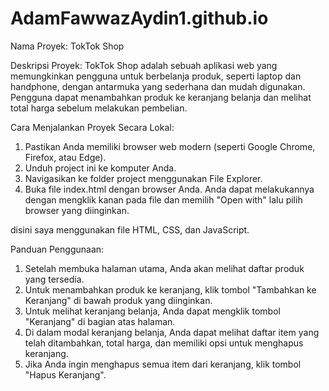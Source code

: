 # AdamFawwazAydin1.github.io
Nama Proyek: TokTok Shop

Deskripsi Proyek:
TokTok Shop adalah sebuah aplikasi web yang memungkinkan pengguna untuk berbelanja produk, seperti laptop dan handphone, dengan antarmuka yang sederhana dan mudah digunakan. Pengguna dapat menambahkan produk ke keranjang belanja dan melihat total harga sebelum melakukan pembelian.

Cara Menjalankan Proyek Secara Lokal:

1. Pastikan Anda memiliki browser web modern (seperti Google Chrome, Firefox, atau Edge).
2. Unduh project ini ke komputer Anda.
3. Navigasikan ke folder project menggunakan File Explorer.
4. Buka file index.html dengan browser Anda. Anda dapat melakukannya dengan mengklik kanan pada file dan memilih "Open with" lalu pilih browser yang diinginkan.

disini saya menggunakan file HTML, CSS, dan JavaScript.

Panduan Penggunaan:

1. Setelah membuka halaman utama, Anda akan melihat daftar produk yang tersedia.
2. Untuk menambahkan produk ke keranjang, klik tombol "Tambahkan ke Keranjang" di bawah produk yang diinginkan.
3. Untuk melihat keranjang belanja, Anda dapat mengklik tombol "Keranjang" di bagian atas halaman.
4. Di dalam modal keranjang belanja, Anda dapat melihat daftar item yang telah ditambahkan, total harga, dan memiliki opsi untuk menghapus keranjang.
5. Jika Anda ingin menghapus semua item dari keranjang, klik tombol "Hapus Keranjang".

